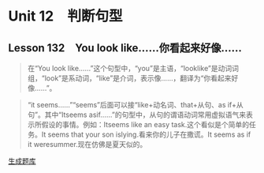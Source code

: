 ﻿ # Unit 12　判断句型
 ## Lesson 132　You look like……你看起来好像……
 
> 在“You look like……”这个句型中，“you”是主语，“looklike”是动词词组，“look”是系动词，“like”是介词，表示像……，翻译为“你看起来好像……”。

> “it seems……”“seems”后面可以接“like+动名词、that+从句、as if+从句”。其中“Itseems asif……”的句型中，从句的谓语动词常用虚拟语气来表示所假设的事情。例如：Itseems like an easy task.这个看似是个简单的任务。It seems that your son islying.看来你的儿子在撒谎。It seems as if it weresummer.现在仿佛是夏天似的。


 [生成题库](./question/f132.json)